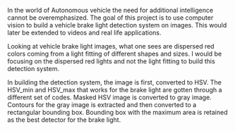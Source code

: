 In the world of Autonomous vehicle the need for additional intelligence cannot be overemphasized.
The goal of this project is to use computer vision to build a vehicle brake light detection system on images.
This would later be extended to videos and real life applications. 

Looking at vehicle brake light images, what one sees are dispersed red colors coming from a light fitting of different shapes and sizes.
I would be focusing on the dispersed red lights and not the light fitting to build this detection system.

In building the detection system, the image is first, converted to HSV.
The HSV_min and HSV_max that works for the brake light are gotten through a different set of codes.
Masked HSV image is converted to gray image.
Contours for the gray image is extracted and then converted to a rectangular bounding box.
Bounding box with the maximum area is retained as the best detector for the brake light.
